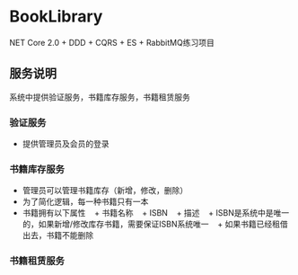 # BookLibrary
NET Core 2.0 + DDD + CQRS + ES + RabbitMQ练习项目

## 服务说明
系统中提供验证服务，书籍库存服务，书籍租赁服务

### 验证服务
* 提供管理员及会员的登录

### 书籍库存服务
* 管理员可以管理书籍库存（新增，修改，删除）
* 为了简化逻辑，每一种书籍只有一本
* 书籍拥有以下属性
    + 书籍名称
    + ISBN
    + 描述
    + ISBN是系统中是唯一的，如果新增/修改库存书籍，需要保证ISBN系统唯一
    + 如果书籍已经租借出去，书籍不能删除
  
### 书籍租赁服务
